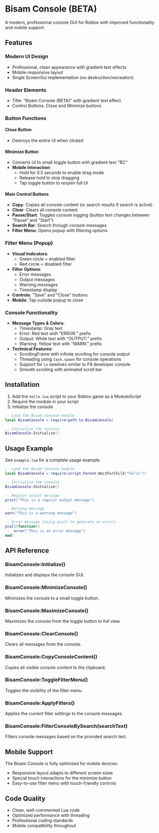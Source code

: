 # Bisam Console (BETA)

A modern, professional console GUI for Roblox with improved functionality and mobile support.

## Features

### Modern UI Design
- Professional, clean appearance with gradient text effects
- Mobile-responsive layout
- Single ScreenGui implementation (no destruction/recreation)

### Header Elements
- Title: "Bisam Console (BETA)" with gradient text effect
- Control Buttons: Close and Minimize buttons

### Button Functions

#### Close Button
- Destroys the entire UI when clicked

#### Minimize Button
- Converts UI to small toggle button with gradient text "BC"
- **Mobile Interaction**:
  - Hold for 0.5 seconds to enable drag mode
  - Release hold to stop dragging
  - Tap toggle button to reopen full UI

#### Main Control Buttons
- **Copy**: Copies all console content (or search results if search is active)
- **Clear**: Clears all console content
- **Pause/Start**: Toggles console logging (button text changes between "Pause" and "Start")
- **Search Bar**: Search through console messages
- **Filter Menu**: Opens popup with filtering options

### Filter Menu (Popup)
- **Visual Indicators**:
  - Green circle = enabled filter
  - Red circle = disabled filter
- **Filter Options**:
  - Error messages
  - Output messages
  - Warning messages
  - Timestamp display
- **Controls**: "Save" and "Close" buttons
- **Mobile**: Tap outside popup to close

### Console Functionality
- **Message Types & Colors**:
  - Timestamp: Gray text
  - Error: Red text with "ERROR:" prefix
  - Output: White text with "OUTPUT:" prefix
  - Warning: Yellow text with "WARN:" prefix
- **Technical Features**:
  - ScrollingFrame with infinite scrolling for console output
  - Threading using `task.spawn` for console operations
  - Support for `\n` newlines similar to F9 developer console
  - Smooth scrolling with animated scroll bar

## Installation

1. Add the `hello.lua` script to your Roblox game as a ModuleScript
2. Require the module in your script
3. Initialize the console

```lua
-- Load the Bisam Console module
local BisamConsole = require(path.to.BisamConsole)

-- Initialize the console
BisamConsole:Initialize()
```

## Usage Example

See `example.lua` for a complete usage example.

```lua
-- Load the Bisam Console module
local BisamConsole = require(script.Parent:WaitForChild("hello"))

-- Initialize the console
BisamConsole:Initialize()

-- Regular output message
print("This is a regular output message")

-- Warning message
warn("This is a warning message")

-- Error message (using pcall to generate an error)
pcall(function()
    error("This is an error message")
end)
```

## API Reference

### BisamConsole:Initialize()
Initializes and displays the console GUI.

### BisamConsole:MinimizeConsole()
Minimizes the console to a small toggle button.

### BisamConsole:MaximizeConsole()
Maximizes the console from the toggle button to full view.

### BisamConsole:ClearConsole()
Clears all messages from the console.

### BisamConsole:CopyConsoleContent()
Copies all visible console content to the clipboard.

### BisamConsole:ToggleFilterMenu()
Toggles the visibility of the filter menu.

### BisamConsole:ApplyFilters()
Applies the current filter settings to the console messages.

### BisamConsole:FilterConsoleBySearch(searchText)
Filters console messages based on the provided search text.

## Mobile Support

The Bisam Console is fully optimized for mobile devices:
- Responsive layout adapts to different screen sizes
- Special touch interactions for the minimize button
- Easy-to-use filter menu with touch-friendly controls

## Code Quality

- Clean, well-commented Lua code
- Optimized performance with threading
- Professional coding standards
- Mobile compatibility throughout
